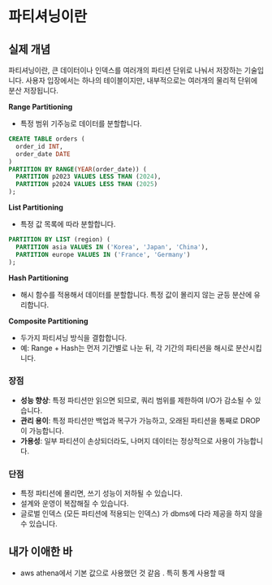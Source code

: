 # 파티셔닝이란
## 실제 개념
파티셔닝이란, 큰 데이터이나 인덱스를 여러개의 파티션 단위로 나눠서 저장하는 기술입니다. 
사용자 입장에서는 하나의 테이블이지만, 내부적으로는 여러개의 물리적 단위에 분산 저장됩니다. 

**Range Partitioning**
* 특정 범위 기주능로 데이터를 분할합니다.
```sql
CREATE TABLE orders (
  order_id INT,
  order_date DATE
)
PARTITION BY RANGE(YEAR(order_date)) (
  PARTITION p2023 VALUES LESS THAN (2024),
  PARTITION p2024 VALUES LESS THAN (2025)
);
```

**List Partitioning**
* 특정 값 목록에 따라 분할합니다.
```sql
PARTITION BY LIST (region) (
  PARTITION asia VALUES IN ('Korea', 'Japan', 'China'),
  PARTITION europe VALUES IN ('France', 'Germany')
);
```

**Hash Partitioning**
* 해시 함수를 적용해서 데이터를 분할합니다. 특정 값이 몰리지 않는 균등 분산에 유리합니다.

**Composite Partitioning**
* 두가지 파티셔닝 방식을 결합합니다.
* 예: Range + Hash는 먼저 기간별로 나눈 뒤, 각 기간의 파티션을 해시로 분산시킵니다.

### 장점
* **성능 향상**: 특정 파티션만 읽으면 되므로, 쿼리 범위를 제한하여 I/O가 감소될 수 있습니다.
* **관리 용이**: 특정 파티션만 백업과 복구가 가능하고, 오래된 파티션을 통째로 DROP이 가능합니다.
* **가용성**: 일부 파티션이 손상되더라도, 나머지 데이터는 정상적으로 사용이 가능합니다.
### 단점
* 특정 파티션에 몰리면, 쓰기 성능이 저하될 수 있습니다.
* 설계와 운영이 복잡해질 수 있습니다.
* 글로벌 인덱스 (모든 파티션에 적용되는 인덱스) 가 dbms에 다라 제공을 하지 않을 수 있습니다.

## 내가 이애한 바
* aws athena에서 기본 값으로 사용했던 것 같음 . 특히 통계 사용할 때

